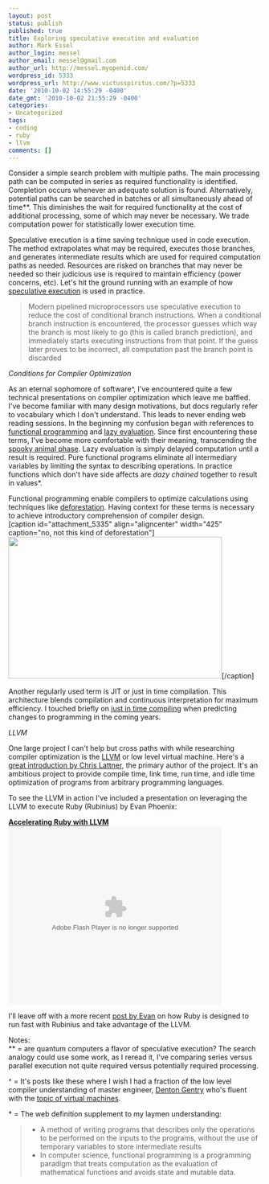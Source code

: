 ```yaml
---
layout: post
status: publish
published: true
title: Exploring speculative execution and evaluation
author: Mark Essel
author_login: messel
author_email: messel@gmail.com
author_url: http://messel.myopenid.com/
wordpress_id: 5333
wordpress_url: http://www.victusspiritus.com/?p=5333
date: '2010-10-02 14:55:29 -0400'
date_gmt: '2010-10-02 21:55:29 -0400'
categories:
- Uncategorized
tags:
- coding
- ruby
- llvm
comments: []
---
```

<p>Consider a simple search problem with multiple paths. The main processing path can be computed in series as required functionality is identified. Completion occurs whenever an adequate solution is found. Alternatively, potential paths can be searched in batches or all simultaneously ahead of time**. This diminishes the wait for required functionality at the cost of additional processing, some of which may never be necessary. We trade computation power for statistically lower execution time.</p>
<p>Speculative execution is a time saving technique used in code execution. The method extrapolates what may be required, executes those branches, and generates intermediate results which are used for required computation paths as needed. Resources are risked on branches that may never be needed so their judicious use is required to maintain efficiency (power concerns, etc). Let's hit the ground running with an example of how <a href="http://en.m.wikipedia.org/wiki/Speculative_execution">speculative execution</a> is used in practice. </p>
<blockquote><p>
Modern pipelined microprocessors use speculative execution to reduce the cost of conditional branch instructions. When a conditional branch instruction is encountered, the processor guesses which way the branch is most likely to go (this is called branch prediction), and immediately starts executing instructions from that point. If the guess later proves to be incorrect, all computation past the branch point is discarded
</p></blockquote>
<p><i>Conditions for Compiler Optimization</i></p>
<p>As an eternal sophomore of software^, I've encountered quite a few technical presentations on compiler optimization which leave me baffled. I've become familiar with many design motivations, but docs regularly refer to vocabulary which I don't understand. This leads to never ending web reading sessions. In the beginning my confusion began with references to <a href="http://en.wikipedia.org/wiki/Functional_programming">functional programming</a> and <a href="http://en.wikipedia.org/wiki/Lazy_evaluation">lazy evaluation</a>. Since first encountering these terms, I've become more comfortable with their meaning, transcending the <a href="http://www.victusspiritus.com/2010/02/08/each-time-i-get-my-hands-dirty-i-learn/">spooky animal phase</a>. Lazy evaluation is simply delayed computation until a result is required. Pure functional programs eliminate all intermediary variables by limiting the syntax to describing operations. In practice functions which don't have side affects are <em>dazy chained</em> together to result in values*.</p>
<p>Functional programming enable compilers to optimize calculations using techniques like <a href="http://en.wikipedia.org/wiki/Deforestation_(computer_science)">deforestation</a>. Having context for these terms is necessary to achieve introductory comprehension of compiler design.<br />
[caption id="attachment_5335" align="aligncenter" width="425" caption="no, not this kind of deforestation"]<a href="http://www.victusspiritus.com/wp-content/uploads/2010/10/deforestation-tree-removal.jpg"><img class="size-full wp-image-5335" title="deforestation-tree-removal" src="http://www.victusspiritus.com/wp-content/uploads/2010/10/deforestation-tree-removal.jpg" alt="" width="425" height="282" /></a>[/caption]</p>
<p>Another regularly used term is JIT or just in time compilation. This architecture blends compilation and continuous interpretation for maximum efficiency. I touched briefly on <a href="http://www.victusspiritus.com/2010/04/03/ideal-coding-easy-to-pickup-yet-abundant-in-function/">just in time compiling</a> when predicting changes to programming in the coming years. </p>
<p><i>LLVM</i></p>
<p>One large project I can't help but cross paths with while researching compiler optimization is the <a href="http://llvm.org/docs/">LLVM</a> or low level virtual machine. Here's a <a href="http://llvm.org/pubs/2008-10-04-ACAT-LLVM-Intro.html">great introduction by Chris Lattner</a>, the primary author of the project. It's an ambitious project to provide compile time, link time, run time, and idle time optimization of programs from arbitrary programming languages.</p>
<p>To see the LLVM in action I've included a presentation on leveraging the LLVM to execute Ruby (Rubinius) by Evan Phoenix:</p>
<div id="__ss_2148169" style="width: 425px;"><strong><a title="Accelerating Ruby with LLVM" href="http://www.slideshare.net/evanphx/accelerating-ruby-with-llvm">Accelerating Ruby with LLVM</a></strong><object id="__sse2148169" classid="clsid:d27cdb6e-ae6d-11cf-96b8-444553540000" width="425" height="355" codebase="http://download.macromedia.com/pub/shockwave/cabs/flash/swflash.cab#version=6,0,40,0"><param name="allowFullScreen" value="true" /><param name="allowScriptAccess" value="always" /><param name="src" value="http://static.slidesharecdn.com/swf/ssplayer2.swf?doc=llvmdevmeeting2-091006203334-phpapp01&amp;stripped_title=accelerating-ruby-with-llvm&amp;userName=evanphx" /><param name="name" value="__sse2148169" /><param name="allowfullscreen" value="true" /><embed id="__sse2148169" type="application/x-shockwave-flash" width="425" height="355" src="http://static.slidesharecdn.com/swf/ssplayer2.swf?doc=llvmdevmeeting2-091006203334-phpapp01&amp;stripped_title=accelerating-ruby-with-llvm&amp;userName=evanphx" name="__sse2148169" allowscriptaccess="always" allowfullscreen="true"></embed></object>
</div>
<p>I'll leave off with a more recent <a href="http://www.engineyard.com/blog/2010/making-ruby-fast-the-rubinius-jit/">post by Evan</a> on how Ruby is designed to run fast with Rubinius and take advantage of the LLVM.</p>
<p>Notes:<br />
** = are quantum computers a flavor of speculative execution? The search analogy could use some work, as I reread it, I've comparing series versus parallel execution not quite required versus potentially required processing.</p>
<p>^ = It's posts like these where I wish I had a fraction of the low level compiler understanding of master engineer, <a href="http://codingrelic.geekhold.com/">Denton Gentry</a> who's fluent with the <a href="http://codingrelic.geekhold.com/2010/07/virtual-instruction-sets-opcode.html">topic of virtual machines</a>.</p>
<p>* = The web definition supplement to my laymen understanding:</p>
<blockquote>
<ul>
<li>A method of writing programs that describes only the operations to be performed on the inputs to the programs, without the use of temporary variables to store intermediate results</li>
<li>In computer science, functional programming is a programming paradigm that treats computation as the evaluation of mathematical functions and avoids state and mutable data.</li>
</ul>
</blockquote>
